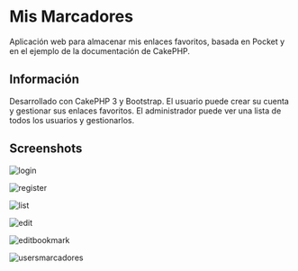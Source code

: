 # Mis Marcadores

Aplicación web para almacenar mis enlaces favoritos, basada en Pocket y en el ejemplo de la documentación de CakePHP.

## Información

Desarrollado con CakePHP 3 y Bootstrap.
El usuario puede crear su cuenta y gestionar sus enlaces favoritos. El administrador puede ver una lista de todos los usuarios y gestionarlos.

## Screenshots

![login](https://cloud.githubusercontent.com/assets/25287008/22673937/f71825f8-ecbb-11e6-8fa4-b3d6119d77c7.png)


![register](https://cloud.githubusercontent.com/assets/25287008/22673950/073d794c-ecbc-11e6-9b09-d250e78707f8.png)


![list](https://cloud.githubusercontent.com/assets/25287008/22673961/166928da-ecbc-11e6-961e-069f545f7221.png)


![edit](https://cloud.githubusercontent.com/assets/25287008/22673967/218bf6ca-ecbc-11e6-931c-1988bdbc19ad.png)


![editbookmark](https://cloud.githubusercontent.com/assets/25287008/22673978/2d19906a-ecbc-11e6-9d3a-4b42644bdcb2.png)


![usersmarcadores](https://cloud.githubusercontent.com/assets/25287008/23461408/958cfc78-fe68-11e6-9f79-cc9e0a95f481.png)
